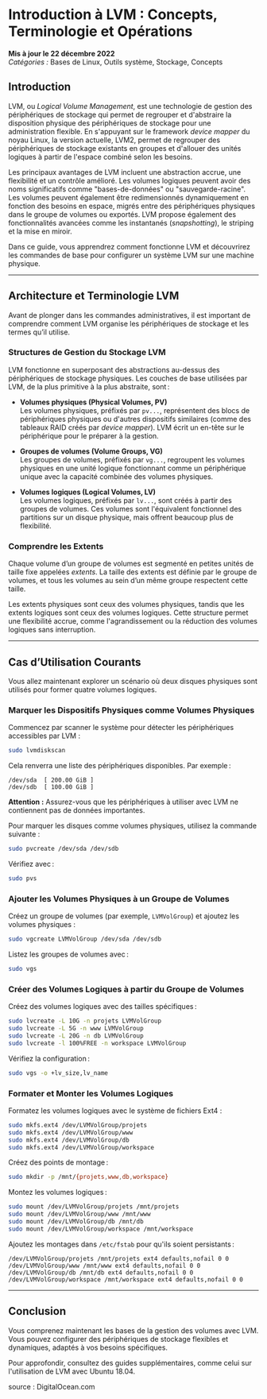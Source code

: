 # Introduction à LVM : Concepts, Terminologie et Opérations

**Mis à jour le 22 décembre 2022**  
*Catégories :* Bases de Linux, Outils système, Stockage, Concepts  

## Introduction

LVM, ou *Logical Volume Management*, est une technologie de gestion des périphériques de stockage qui permet de regrouper et d'abstraire la disposition physique des périphériques de stockage pour une administration flexible. En s'appuyant sur le framework *device mapper* du noyau Linux, la version actuelle, LVM2, permet de regrouper des périphériques de stockage existants en groupes et d'allouer des unités logiques à partir de l'espace combiné selon les besoins.

Les principaux avantages de LVM incluent une abstraction accrue, une flexibilité et un contrôle amélioré. Les volumes logiques peuvent avoir des noms significatifs comme "bases-de-données" ou "sauvegarde-racine". Les volumes peuvent également être redimensionnés dynamiquement en fonction des besoins en espace, migrés entre des périphériques physiques dans le groupe de volumes ou exportés. LVM propose également des fonctionnalités avancées comme les instantanés (*snapshotting*), le striping et la mise en miroir.

Dans ce guide, vous apprendrez comment fonctionne LVM et découvrirez les commandes de base pour configurer un système LVM sur une machine physique.

---

## Architecture et Terminologie LVM

Avant de plonger dans les commandes administratives, il est important de comprendre comment LVM organise les périphériques de stockage et les termes qu’il utilise.

### Structures de Gestion du Stockage LVM

LVM fonctionne en superposant des abstractions au-dessus des périphériques de stockage physiques. Les couches de base utilisées par LVM, de la plus primitive à la plus abstraite, sont :

- **Volumes physiques (Physical Volumes, PV)**  
  Les volumes physiques, préfixés par `pv...`, représentent des blocs de périphériques physiques ou d'autres dispositifs similaires (comme des tableaux RAID créés par *device mapper*). LVM écrit un en-tête sur le périphérique pour le préparer à la gestion.

- **Groupes de volumes (Volume Groups, VG)**  
  Les groupes de volumes, préfixés par `vg...`, regroupent les volumes physiques en une unité logique fonctionnant comme un périphérique unique avec la capacité combinée des volumes physiques.

- **Volumes logiques (Logical Volumes, LV)**  
  Les volumes logiques, préfixés par `lv...`, sont créés à partir des groupes de volumes. Ces volumes sont l'équivalent fonctionnel des partitions sur un disque physique, mais offrent beaucoup plus de flexibilité.

### Comprendre les Extents

Chaque volume d’un groupe de volumes est segmenté en petites unités de taille fixe appelées *extents*. La taille des extents est définie par le groupe de volumes, et tous les volumes au sein d’un même groupe respectent cette taille.

Les extents physiques sont ceux des volumes physiques, tandis que les extents logiques sont ceux des volumes logiques. Cette structure permet une flexibilité accrue, comme l'agrandissement ou la réduction des volumes logiques sans interruption.

---

## Cas d’Utilisation Courants

Vous allez maintenant explorer un scénario où deux disques physiques sont utilisés pour former quatre volumes logiques.

### Marquer les Dispositifs Physiques comme Volumes Physiques

Commencez par scanner le système pour détecter les périphériques accessibles par LVM :

```bash
sudo lvmdiskscan
```

Cela renverra une liste des périphériques disponibles. Par exemple :

```plaintext
/dev/sda  [ 200.00 GiB ]
/dev/sdb  [ 100.00 GiB ]
```

**Attention :** Assurez-vous que les périphériques à utiliser avec LVM ne contiennent pas de données importantes.

Pour marquer les disques comme volumes physiques, utilisez la commande suivante :

```bash
sudo pvcreate /dev/sda /dev/sdb
```

Vérifiez avec :

```bash
sudo pvs
```

### Ajouter les Volumes Physiques à un Groupe de Volumes

Créez un groupe de volumes (par exemple, `LVMVolGroup`) et ajoutez les volumes physiques :

```bash
sudo vgcreate LVMVolGroup /dev/sda /dev/sdb
```

Listez les groupes de volumes avec :

```bash
sudo vgs
```

### Créer des Volumes Logiques à partir du Groupe de Volumes

Créez des volumes logiques avec des tailles spécifiques :

```bash
sudo lvcreate -L 10G -n projets LVMVolGroup
sudo lvcreate -L 5G -n www LVMVolGroup
sudo lvcreate -L 20G -n db LVMVolGroup
sudo lvcreate -l 100%FREE -n workspace LVMVolGroup
```

Vérifiez la configuration :

```bash
sudo vgs -o +lv_size,lv_name
```

### Formater et Monter les Volumes Logiques

Formatez les volumes logiques avec le système de fichiers Ext4 :

```bash
sudo mkfs.ext4 /dev/LVMVolGroup/projets
sudo mkfs.ext4 /dev/LVMVolGroup/www
sudo mkfs.ext4 /dev/LVMVolGroup/db
sudo mkfs.ext4 /dev/LVMVolGroup/workspace
```

Créez des points de montage :

```bash
sudo mkdir -p /mnt/{projets,www,db,workspace}
```

Montez les volumes logiques :

```bash
sudo mount /dev/LVMVolGroup/projets /mnt/projets
sudo mount /dev/LVMVolGroup/www /mnt/www
sudo mount /dev/LVMVolGroup/db /mnt/db
sudo mount /dev/LVMVolGroup/workspace /mnt/workspace
```

Ajoutez les montages dans `/etc/fstab` pour qu'ils soient persistants :

```plaintext
/dev/LVMVolGroup/projets /mnt/projets ext4 defaults,nofail 0 0
/dev/LVMVolGroup/www /mnt/www ext4 defaults,nofail 0 0
/dev/LVMVolGroup/db /mnt/db ext4 defaults,nofail 0 0
/dev/LVMVolGroup/workspace /mnt/workspace ext4 defaults,nofail 0 0
```

---

## Conclusion

Vous comprenez maintenant les bases de la gestion des volumes avec LVM. Vous pouvez configurer des périphériques de stockage flexibles et dynamiques, adaptés à vos besoins spécifiques.

Pour approfondir, consultez des guides supplémentaires, comme celui sur l'utilisation de LVM avec Ubuntu 18.04.

source : DigitalOcean.com
